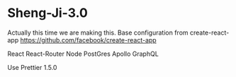 # Sheng-Ji-3.0

Actually this time we are making this.
Base configuration from create-react-app
https://github.com/facebook/create-react-app

React
React-Router
Node
PostGres
Apollo
GraphQL

Use Prettier 1.5.0
